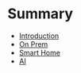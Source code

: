 # Summary

* [Introduction](README.md)
* [On Prem](on-prem.md)
* [Smart Home](smart-home.md)
* [AI](ai.md)

